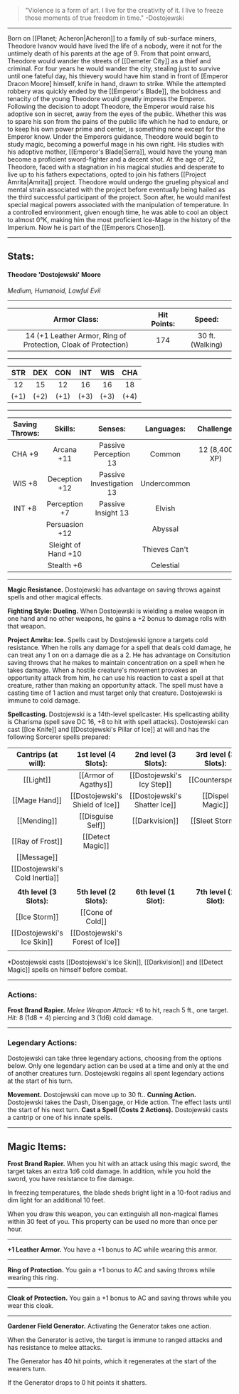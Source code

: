 > "Violence is a form of art. I live for the creativity of it. I live to freeze those moments of true freedom in time."
> -Dostojewski

***

Born on [[Planet; Acheron|Acheron]] to a family of sub-surface miners, Theodore Ivanov would have lived the life of a nobody, were it not for the untimely death of his parents at the age of 9.
From that point onward, Theodore would wander the streets of [[Demeter City]] as a thief and criminal. For four years he would wander the city, stealing just to survive until one fateful day, his thievery would have him stand in front of [Emperor Dracon Moore] himself, knife in hand, drawn to strike.
While the attempted robbery was quickly ended by the [[Emperor's Blade]], the boldness and tenacity of the young Theodore would greatly impress the Emperor.
Following the decision to adopt Theodore, the Emperor would raise his adoptive son in secret, away from the eyes of the public. Whether this was to spare his son from the pains of the public life which he had to endure, or to keep his own power prime and center, is something none except for the Emperor know.
Under the Emperors guidance, Theodore would begin to study magic, becoming a powerful mage in his own right. His studies with his adoptive mother, [[Emperor's Blade|Serra]], would have the young man become a proficient sword-fighter and a decent shot.
At the age of 22, Theodore, faced with a stagnation in his magical studies and desperate to live up to his fathers expectations, opted to join his fathers [[Project Amrita|Amrita]] project. 
Theodore would undergo the grueling physical and mental strain associated with the project before eventually being hailed as the third successful participant of the project.
Soon after, he would manifest special magical powers associated with the manipulation of temperature. In a controlled environment, given enough time, he was able to cool an object to almost 0°K, making him the most proficient Ice-Mage in the history of the Imperium.
Now he is part of the [[Emperors Chosen]].

***
## Stats:

#### Theodore 'Dostojewski' Moore
*Medium, Humanoid, Lawful Evil*
***

|Armor Class: | Hit Points: | Speed: |
| :-: | :-: | :-: |
| 14 (+1 Leather Armor, Ring of Protection, Cloak of Protection) | 174 | 30 ft. (Walking) |
***

| STR | DEX | CON | INT | WIS | CHA |
| :-: | :-: | :-: | :-: | :-: | :-: |
| 12 | 15 | 12 | 16 | 16 | 18 |
| (+1) | (+2) | (+1) | (+3) | (+3) | (+4) |
***

| Saving Throws: | Skills: | Senses: | Languages: | Challenge: |
| :-: | :-: | :-: | :-: | :-: |
| CHA +9 | Arcana +11 | Passive Perception 13 | Common | 12 (8,400 XP)
| WIS +8 | Deception +12 | Passive Investigation 13 | Undercommon |
| INT +8 | Perception +7 | Passive Insight 13 | Elvish |
| | Persuasion +12 | | Abyssal |
| | Sleight of Hand +10 | | Thieves Can't |
| | Stealth +6 | | Celestial |
***
**Magic Resistance.** Dostojewski has advantage on saving throws against spells and other magical effects.

**Fighting Style: Dueling.** When Dostojewski is wielding a melee weapon in one hand and no other weapons, he gains a +2 bonus to damage rolls with that weapon.

**Project Amrita: Ice.** Spells cast by Dostojewski ignore a targets cold resistance. When he rolls any damage for a spell that deals cold damage, he can treat any 1 on on a damage die as a 2.
He has advantage on Consitution saving throws that he makes to maintain concentration on a spell when he takes damage.
When a hostile creature's movement provokes an opportunity attack from him, he can use his reaction to cast a spell at that creature, rather than making an opportunity attack. The spell must have a casting time of 1 action and must target only that creature.
Dostojewski is immune to cold damage.

**Spellcasting.** Dostojewski is a 14th-level spellcaster. His spellcasting ability is Charisma (spell save DC 16, +8 to hit with spell attacks). Dostojewski can cast [[Ice Knife]] and [[Dostojewski's Pillar of Ice]] at will and has the following Sorcerer spells prepared:

| Cantrips (at will): | 1st level (4 Slots): | 2nd level (3 Slots): | 3rd level (3 Slots): |
| :-: | :-: | :-: | :-: | 
| [[Light]] | [[Armor of Agathys]] | [[Dostojewski's Icy Step]] | [[Counterspell]] |
| [[Mage Hand]] | [[Dostojewski's Shield of Ice]] | [[Dostojewski's Shatter Ice]] | [[Dispel Magic]] |
| [[Mending]] | [[Disguise Self]] | [[Darkvision]] | [[Sleet Storm]] |
| [[Ray of Frost]] | [[Detect Magic]] | | |
| [[Message]] | | | |
| [[Dostojewski's Cold Inertia]] | | | |
||
| **4th level (3 Slots):** | **5th level (2 Slots):** | **6th level (1 Slot):** | **7th level (1 Slot):** |
| [[Ice Storm]] | [[Cone of Cold]] | 
| [[Dostojewski's Ice Skin]] | [[Dostojewski's Forest of Ice]] |
| |

\*Dostojewski casts [[Dostojewski's Ice Skin]], [[Darkvision]] and [[Detect Magic]] spells on himself before combat.
***
### Actions:

**Frost Brand Rapier.** *Melee Weapon Attack:* +6 to hit, reach 5 ft., one target. *Hit:* 8 (1d8 + 4) piercing and 3 (1d6) cold damage.
***
### Legendary Actions:

Dostojewski can take three legendary actions, choosing from the options below. Only one legendary action can be used at a time and only at the end of another creatures turn. Dostojewski regains all spent legendary actions at the start of his turn.

**Movement.** Dostojewski can move up to 30 ft..
**Cunning Action.** Dostojewski takes the Dash, Disengage, or Hide action. The effect lasts until the start of his next turn.
**Cast a Spell (Costs 2 Actions).** Dostojewski casts a cantrip or one of his innate spells. 

***
## Magic Items:

**Frost Brand Rapier.**
When you hit with an attack using this magic sword, the target takes an extra 1d6 cold damage. In addition, while you hold the sword, you have resistance to fire damage.

In freezing temperatures, the blade sheds bright light in a 10-foot radius and dim light for an additional 10 feet.

When you draw this weapon, you can extinguish all non-magical flames within 30 feet of you. This property can be used no more than once per hour.
***
**+1 Leather Armor.**
You have a +1 bonus to AC while wearing this armor.
***
**Ring of Protection.**
You gain a +1 bonus to AC and saving throws while wearing this ring.
***
**Cloak of Protection.**
You gain a +1 bonus to AC and saving throws while you wear this cloak.
***
**Gardener Field Generator.**
Activating the Generator takes one action.

When the Generator is active, the target is immune to ranged attacks and has resistance to melee attacks.

The Generator has 40 hit points, which it regenerates at the start of the wearers turn.

If the Generator drops to 0 hit points it shatters.
